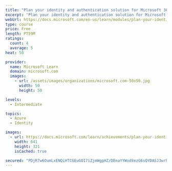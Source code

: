 ```yaml
---
title: "Plan your identity and authentication solution for Microsoft 365"
excerpt: "Plan your identity and authentication solution for Microsoft 365"
webUrl: https://docs.microsoft.com/en-us/learn/modules/plan-your-identity-authentication-solution-for-microsoft-365/
type: course
price: Free
length: PT59M
ratings:
  count: 4
  average: 5
heat: 50

provider:
  name: Microsoft Learn
  domain: microsoft.com
  images:
    - url: /assets/images/organizations/microsoft.com-50x50.jpg
      width: 50
      height: 50

levels:
  - Intermediate

topics:
  - Azure
  - Identity

images:
  - url: https://docs.microsoft.com/learn/achievements/plan-your-identity-and-authentication-solution-for-microsoft-365-social.png
    width: 641
    height: 321
    isCached: true

secured: "PDjR7w6OumLxENQiHTCGEuGOI7iZjmWgpHZ/DEnaYYWodSezG6sQYDASJ3wrhG3hTgDnPeAg1tgN0dZCTBGLu/yiOCxRi5b1ilNzEtLzZsOBfBN1D08/LMOJdFWucbeFLhFCUqcfrDtwfZThRMJkOH1oarVebItYwbeE3zyhLVnT0xFlAC/l+Vk04V6JhaxOTMoB9ato1yXQUDl8ciJv/00HbiKesu9FpTixXy+I/CKpvvXNbaRb9yYL7SJvO5cVirg421SGcuVZOgF/67AwUzbdfIb4Br3cS+Fy1HagFTYTfRGjCkd5+GpVLrDekKVn5qTAohohPdXRI34XEyFP1Kbt8awdUbBbd9PW3wH6UIytnvUdIfP4yzHwQ9l4O0eebrgQjaYTG70/f0U6BAcMh7cC+Oa3opF0fcqIBj3AUNg=;F81e2IfTVF3mCqhz4UVqtQ=="
---
```


